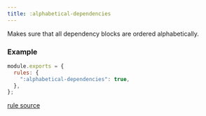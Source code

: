 ```yaml
---
title: :alphabetical-dependencies
---
```


Makes sure that all dependency blocks are ordered alphabetically.

### Example

```javascript
module.exports = {
  rules: {
    ":alphabetical-dependencies": true,
  },
};
```

[rule source](https://github.com/monorepolint/monorepolint/blob/master/packages/rules/src/alphabeticalDependencies.ts)
